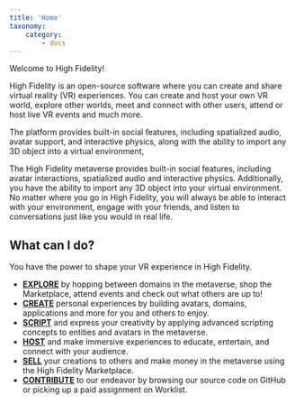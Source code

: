 ```yaml
---
title: 'Home'
taxonomy:
    category:
        - docs
---
```

Welcome to High Fidelity! 

High Fidelity is an open-source software where you can create and share virtual reality (VR) experiences. You can create and host your own VR world, explore other worlds, meet and connect with other users, attend or host live VR events and much more.

The platform provides built-in social features, including spatialized audio, avatar support, and interactive physics, along with the ability to import any 3D object into a virtual environment, 

The High Fidelity metaverse provides built-in social features, including avatar interactions, spatialized audio and interactive physics. Additionally, you have the ability to import any 3D object into your virtual environment. No matter where you go in High Fidelity, you will always be able to interact with your environment, engage with your friends, and listen to conversations just like you would in real life. 

## What can I do?
You have the power to shape your VR experience in High Fidelity. 

* [**EXPLORE**](./explore) by hopping between domains in the metaverse, shop the Marketplace, attend events and check out what others are up to!
* [**CREATE**](./create) personal experiences by building avatars, domains, applications and more for you and others to enjoy.
* [**SCRIPT**](./script) and express your creativity by applying advanced scripting concepts to entities and avatars in the metaverse.
* [**HOST**](./host) and make immersive experiences to educate, entertain, and connect with your audience.
* [**SELL**](./sell) your creations to others and make money in the metaverse using the High Fidelity Marketplace.
* [**CONTRIBUTE**](./contribute) to our endeavor by browsing our source code on GitHub or picking up a paid assignment on Worklist.